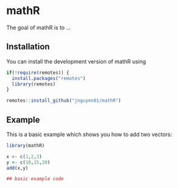 
# mathR


The goal of mathR is to ...

## Installation

You can install the development version of mathR using 

``` r
if(!require(remotes)) { 
  install.packages("remotes")
  library(remotes)
}

remotes::install_github("jnguyen01/mathR")
```

## Example

This is a basic example which shows you how to add two vectors:

``` r
library(mathR)

x <- c(1,2,3)
y <- c(10,15,20)
add(x,y) 

## basic example code
```

